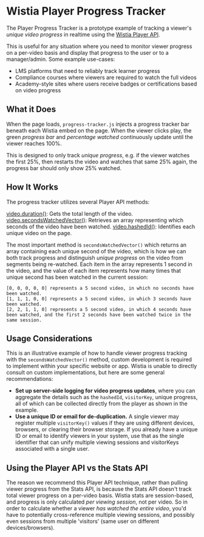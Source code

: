 # Wistia Player Progress Tracker

The Player Progress Tracker is a prototype example of tracking a viewer's _unique video progress_ in realtime using the [Wistia Player API](https://docs.wistia.com/docs/javascript-player-api).

This is useful for any situation where you need to monitor viewer progress on a per-video basis and display that progress to the user or to a manager/admin. Some example use-cases:

- LMS platforms that need to reliably track learner progress
- Compliance courses where viewers are required to watch the full videos
- Academy-style sites where users receive badges or certifications based on video progress

## What it Does

When the page loads, `progress-tracker.js` injects a progress tracker bar beneath each Wistia embed on the page. When the viewer clicks play, the green _progress bar_ and _percentage watched_ continuously update until the viewer reaches 100%.

This is designed to only track _unique progress_, e.g. if the viewer watches the first 25%, then restarts the video and watches that same 25% again, the progress bar should only show 25% watched.

## How It Works

The progress tracker utilizes several Player API methods:

[video.duration()](https://docs.wistia.com/docs/javascript-player-api#duration): Gets the total length of the video.
[video.secondsWatchedVector()](https://docs.wistia.com/docs/javascript-player-api#secondswatchedvector): Retrieves an array representing which seconds of the video have been watched.
[video.hashedId()](https://docs.wistia.com/docs/javascript-player-api#hashedid): Identifies each unique video on the page.

The most important method is `secondsWatchedVector()` which returns an array containing each unique second of the video, which is how we can both track progress and distinguish _unique progress_ on the video from segments being re-watched. Each item in the array represents 1 second in the video, and the value of each item represents how many times that unique second has been watched in the current session:

```Example
[0, 0, 0, 0, 0] represents a 5 second video, in which no seconds have been watched.
[1, 1, 1, 0, 0] represents a 5 second video, in which 3 seconds have been watched.
[2, 2, 1, 1, 0] represents a 5 second video, in which 4 seconds have been watched, and the first 2 seconds have been watched twice in the same session.
```

## Usage Considerations

This is an illustrative example of how to handle viewer progress tracking with the `secondsWatchedVector()` method, custom development is required to implement within your specific website or app. Wistia is unable to directly consult on custom implementations, but here are some general recommendations:

- **Set up server-side logging for video progress updates**, where you can aggregate the details such as the `hashedId`, `visitorKey`, unique progress, all of which can be collected directly from the player as shown in the example.
- **Use a unique ID or email for de-duplication.** A single viewer may register multiple `visitorKey()` values if they are using different devices, browsers, or clearing their browser storage. If you already have a unique ID or email to identify viewers in your system, use that as the single identifier that can unify multiple viewing sessions and visitorKeys associated with a single user.

## Using the Player API vs the Stats API

The reason we recommend this Player API technique, rather than pulling viewer progress from the Stats API, is because the Stats API doesn't track total viewer progress on a per-video basis. Wistia stats are session-based, and progress is only calculated _per viewing session_, not per video. So in order to calculate whether a viewer _has watched the entire video_, you'd have to potentially cross-reference multiple viewing sessions, and possibly even sessions from multiple 'visitors' (same user on different devices/browsers).
